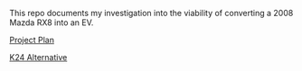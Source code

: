 This repo documents my investigation into the viability of converting a 2008 Mazda RX8 into an EV.


[Project Plan](/BlogArticles/ProjectPlan.md)

[K24 Alternative](RX8EV/BlogArticles/K24SwapPriceList.md)
